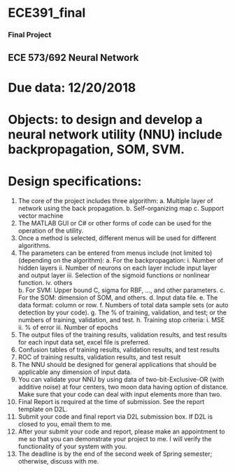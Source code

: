 # ECE391_final

### Final Project
## ECE 573/692 Neural Network
# Due data: 12/20/2018
# Objects: to design and develop a neural network utility (NNU) include backpropagation, SOM, SVM. 
# Design specifications:
1.	The core of the project includes three algorithm:
    a.	Multiple layer of network using the back propagation.
    b.	Self-organizing map
    c.	Support vector machine
2.	The MATLAB GUI or C# or other forms of code can be used for the operation of the utility.
3.	Once a method is selected, different menus will be used for different algorithms. 
4.	The parameters can be entered from menus include  (not limited to) (depending on the algorithm):
    a.	For the backpropagation: 
        i.	Number of hidden layers
        ii.	Number of neurons on each layer include input layer and output layer
        iii.	Selection of the sigmoid functions or nonlinear function.
        iv.	others  
    b.	For SVM: Upper bound C, sigma for RBF, …, and other parameters.
    c.	For the SOM: dimension of SOM, and others.
    d.	Input data file.
    e.	The data format: column or row.
    f.	Numbers of total data sample sets (or auto detection by your code).
    g.	The % of training, validation, and test; or the numbers of training, validation, and test.
    h.	Training stop criteria:
        i.	MSE
        ii.	% of error
        iii.	Number of epochs
5.	The output files of the training results, validation results, and test results for each input data set, excel file is preferred.
6.	Confusion tables of training results, validation results, and test results
7.	ROC of training results, validation results, and test result
8.	The NNU should be designed for general applications that should be applicable any dimension of input data.
9.	You can validate your NNU by using data of two-bit-Exclusive-OR (with additive noise) at four centers, two moon data having option of distance. Make sure that your code can deal with input elements more than two.
10.	Final Report is required at the time of submission. See the report template on D2L.
11.	Submit your code and final report via D2L submission box. If D2L is closed to you, email them to me.
12.	After your submit your code and report, please make an appointment to me so that you can demonstrate your project to me.  I will verify the functionality of your system with you. 
13.	The deadline is by the end of the second week of Spring semester; otherwise, discuss with me. 
